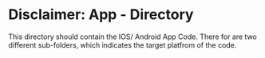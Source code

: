 # Disclaimer: App - Directory

This directory should contain the IOS/ Android App Code. There for are two different sub-folders, which indicates the target platfrom of the code.


